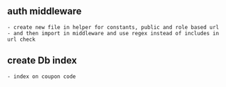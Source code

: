 ## auth middleware
    - create new file in helper for constants, public and role based url
    - and then import in middleware and use regex instead of includes in url check
## create Db index
    - index on coupon code